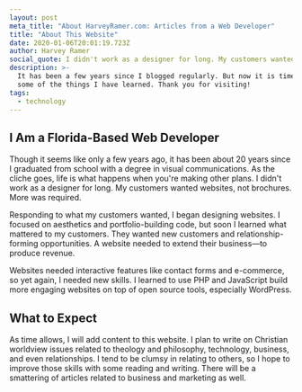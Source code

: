 ```yaml
---
layout: post
meta_title: "About HarveyRamer.com: Articles from a Web Developer"
title: "About This Website"
date: 2020-01-06T20:01:19.723Z
author: Harvey Ramer
social_quote: I didn't work as a designer for long. My customers wanted websites—not brochures. More was required.
description: >-
  It has been a few years since I blogged regularly. But now it is time to share
  some of the things I have learned. Thank you for visiting!
tags:
  - technology
---
```


## I Am a Florida-Based Web Developer

Though it seems like only a few years ago, it has been about 20 years since I graduated from school with a degree in visual communications. As the cliche goes, life is what happens when you're making other plans. I didn't work as a designer for long. My customers wanted websites, not brochures. More was required.

Responding to what my customers wanted, I began designing websites. I focused on aesthetics and portfolio-building code, but soon I learned what mattered to my customers. They wanted new customers and relationship-forming opportunities. A website needed to extend their business—to produce revenue.

Websites needed interactive features like contact forms and e-commerce, so yet again, I needed new skills. I learned to use PHP and JavaScript build more engaging websites on top of open source tools, especially WordPress.

## What to Expect

As time allows, I will add content to this website. I plan to write on Christian worldview issues related to theology and philosophy, technology, business, and even relationships. I tend to be clumsy in relating to others, so I hope to improve those skills with some reading and writing. There will be a smattering of articles related to business and marketing as well.
